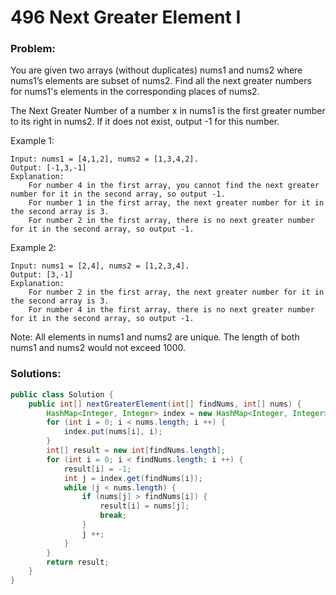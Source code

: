 # 496 Next Greater Element I

### Problem:
You are given two arrays (without duplicates) nums1 and nums2 where nums1’s elements are subset of nums2. Find all the next greater numbers for nums1's elements in the corresponding places of nums2.

The Next Greater Number of a number x in nums1 is the first greater number to its right in nums2. If it does not exist, output -1 for this number.

Example 1:
```
Input: nums1 = [4,1,2], nums2 = [1,3,4,2].
Output: [-1,3,-1]
Explanation:
    For number 4 in the first array, you cannot find the next greater number for it in the second array, so output -1.
    For number 1 in the first array, the next greater number for it in the second array is 3.
    For number 2 in the first array, there is no next greater number for it in the second array, so output -1.
```

Example 2:
```
Input: nums1 = [2,4], nums2 = [1,2,3,4].
Output: [3,-1]
Explanation:
    For number 2 in the first array, the next greater number for it in the second array is 3.
    For number 4 in the first array, there is no next greater number for it in the second array, so output -1.
```

Note:
All elements in nums1 and nums2 are unique.
The length of both nums1 and nums2 would not exceed 1000.

### Solutions:

```java
public class Solution {
    public int[] nextGreaterElement(int[] findNums, int[] nums) {
        HashMap<Integer, Integer> index = new HashMap<Integer, Integer>();
        for (int i = 0; i < nums.length; i ++) {
            index.put(nums[i], i);
        }
        int[] result = new int[findNums.length];
        for (int i = 0; i < findNums.length; i ++) {
            result[i] = -1;
            int j = index.get(findNums[i]);
            while (j < nums.length) {
                if (nums[j] > findNums[i]) {
                    result[i] = nums[j];
                    break;
                }
                j ++;
            }
        }
        return result;
    }
}
```

